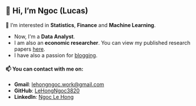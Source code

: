 ## 👋 Hi, I’m Ngoc (Lucas)

💞️ I’m interested in **Statistics**, **Finance** and **Machine Learning**.

+ Now, I'm a **Data Analyst**.
+ I am also an **economic researcher**. You can view my published research papers [here](https://github.com/LeHongNgoc3820/Paper).
+ I have also a passion for [blogging](https://github.com/LeHongNgoc3820/Lucas_viet_Blog).

#### 📫 You can contact with me on:
+ **Gmail**: lehongngoc.work@gmail.com
+ **GitHub**: [LeHongNgoc3820](https://github.com/LeHongNgoc3820)
+ **Linkedln**: [Ngoc Le Hong](https://www.linkedin.com/in/ngoc-le-hong-44131b21a/)
